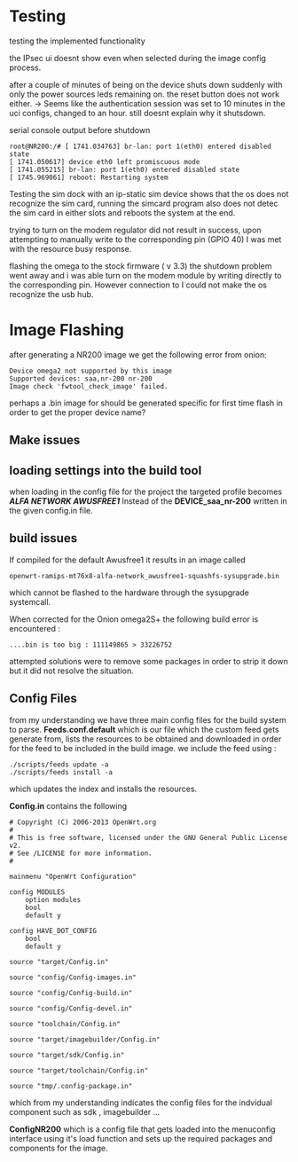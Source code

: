 # Testing
testing the implemented functionality


the IPsec ui doesnt show even when selected during the image config process.


after a couple of minutes of being on the device shuts down suddenly with only the power sources leds remaining on. the reset button does not work either. -> Seems like the authentication session was set to 10 minutes in the uci configs, changed to an hour. still doesnt explain why it shutsdown.

serial console output before shutdown
```
root@NR200:/# [ 1741.034763] br-lan: port 1(eth0) entered disabled state
[ 1741.050617] device eth0 left promiscuous mode
[ 1741.055215] br-lan: port 1(eth0) entered disabled state
[ 1745.969061] reboot: Restarting system
```
Testing the sim dock with an ip-static sim device shows that the os does not recognize the sim card, running the simcard program also does not detec the sim card in either slots and reboots the system at the end.

trying to turn on the modem regulator did not result in success, upon attempting to manually write to the corresponding pin (GPIO 40) I was met with the resource busy response.

flashing the omega to the stock firmware ( v 3.3) the shutdown problem went away and i was able turn on the modem module by writing directly to the corresponding pin. However connection to I could not make the os recognize the usb hub.


# Image Flashing
after generating a NR200 image we get the following error from onion:
```
Device omega2 not supported by this image
Supported devices: saa,nr-200 nr-200
Image check 'fwtool_check_image' failed.
```
perhaps a .bin image for should be generated specific for first time flash in order to get the proper device name? 

## Make issues

## loading settings into the build tool
when loading in the config file for the project the targeted profile becomes ***ALFA NETWORK AWUSFREE1***  Instead of the **DEVICE_saa_nr-200** written in the given config.in file.
## build issues
If compiled for the default Awusfree1 it results in an image called
```
openwrt-ramips-mt76x8-alfa-network_awusfree1-squashfs-sysupgrade.bin
```
which cannot be flashed to the hardware through the sysupgrade systemcall.

When corrected for the Onion omega2S+  the following build error is  encountered :
```
....bin is too big : 111149865 > 33226752
```
attempted solutions were to remove some packages in order to strip it down but it did not resolve the situation.

## Config Files
from my understanding we have three main config files for the build system to parse.
**Feeds.conf.default**  which is our file which the custom feed gets generate from, lists the resources to be obtained and downloaded in order for the feed to be included in the build image.
we include the feed using :
```
./scripts/feeds update -a
./scripts/feeds install -a 
```
which updates the index and installs the resources.

**Config.in**  contains the following
```
# Copyright (C) 2006-2013 OpenWrt.org
#
# This is free software, licensed under the GNU General Public License v2.
# See /LICENSE for more information.
#

mainmenu "OpenWrt Configuration"

config MODULES
	option modules
	bool
	default y

config HAVE_DOT_CONFIG
	bool
	default y

source "target/Config.in"

source "config/Config-images.in"

source "config/Config-build.in"

source "config/Config-devel.in"

source "toolchain/Config.in"

source "target/imagebuilder/Config.in"

source "target/sdk/Config.in"

source "target/toolchain/Config.in"

source "tmp/.config-package.in"
```
which from my understanding indicates the config files for the indvidual component such as sdk , imagebuilder ...

**ConfigNR200** which is a config file that gets loaded into the menuconfig interface using it's load function and sets up the required packages and components for the image.
